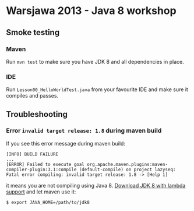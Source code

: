 # Warsjawa 2013 - Java 8 workshop

## Smoke testing

### Maven

Run `mvn test` to make sure you have JDK 8 and all dependencies in place.

### IDE

Run `Lesson00_HelloWorldTest.java` from your favourite IDE and make sure it compiles and passes.

## Troubleshooting

### Error `invalid target release: 1.8` during maven build

If you see this error message during maven build:

	[INFO] BUILD FAILURE
	...
	[ERROR] Failed to execute goal org.apache.maven.plugins:maven-compiler-plugin:3.1:compile (default-compile) on project lazyseq:
	Fatal error compiling: invalid target release: 1.8 -> [Help 1]

it means you are not compiling using Java 8. [Download JDK 8 with lambda support](https://jdk8.java.net/lambda/) and let maven use it:

	$ export JAVA_HOME=/path/to/jdk8
